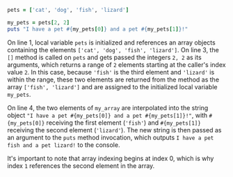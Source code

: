 ```Ruby
pets = ['cat', 'dog', 'fish', 'lizard']

my_pets = pets[2, 2]
puts "I have a pet #{my_pets[0]} and a pet #{my_pets[1]}!"
```
On line 1, local variable `pets` is initialized and references an array objects containing the elements `['cat', 'dog', 'fish', 'lizard']`. On line 3, the `[]` method is called on `pets` and gets passed the integers `2, 2` as its arguments, which returns a range of `2` elements starting at the caller's index value `2`. In this case, because `'fish'` is the third element and `'lizard'` is within the range, these two elements are returned from the method as the array `['fish', 'lizard']` and are assigned to the initialized local variable `my_pets`.

On line 4, the two elements of `my_array` are interpolated into the string object `"I have a pet #{my_pets[0]} and a pet #{my_pets[1]}!"`, with `#{my_pets[0]}` receiving the first element (`'fish'`) and `#{my_pets[1]}` receiving the second element (`'lizard'`). The new string is then passed as an argument to the `puts` method invocation, which outputs `I have a pet fish and a pet lizard!` to the console.

It's important to note that array indexing begins at index 0, which is why index `1` references the second element in the array.